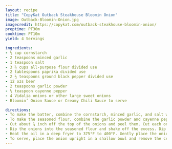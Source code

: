 ```yaml
---
layout: recipe
title: "CopyKat Outback Steakhouse Bloomin Onion"
image: Outback-Bloomin-Onion.jpg
imagecredit: https://copykat.com/outback-steakhouse-bloomin-onion/
preptime: PT30m
cooktime: PT10m
yield: 4 Servings

ingredients:
- ⅓ cup cornstarch
- 2 teaspoons minced garlic
- 1 teaspoon salt
- 3 ½ cups all-purpose flour divided use
- 2 tablespoons paprika divided use
- 2 ½ teaspoons ground black pepper divided use
- 12 ozs beer
- 2 teaspoons garlic powder
- ½ teaspoon cayenne pepper
- 4 Vidalia onions or other large sweet onions
- Bloomin’ Onion Sauce or Creamy Chili Sauce to serve

directions:
- To make the batter, combine the cornstarch, minced garlic, and salt with 1 ½ cups of flour, 2 teaspoons of paprika, and 2 teaspoons of ground black pepper. Mix well. Add the beer and mix to combine.
- To make the seasoned flour, combine the garlic powder and cayenne pepper with 2 cups of flour, 4 teaspoons of paprika, and ½ teaspoon of ground black pepper. Mix well.
- Cut about ¾ inch off the top of the onions and peel them. Cut each onion into 12 to 16 vertical wedges, but do not cut through the bottom root end. Remove about 1 inch of petals from the center of the onion. You may want to separate the onion petals slightly, but do not do this too much or you will destroy the onion.
- Dip the onions into the seasoned flour and shake off the excess. Dip the onions into the batter, separating the petals to ensure they are thoroughly coated. Then dip the onions into the seasoned flour again.
- Heat the oil in a deep fryer to 375°F to 400°F. Gently place the onions into the fryer basket and deep-fry for 1 ½ minutes on each side. Remove the onions from the fryer and drain on paper towels.
- To serve, place the onion upright in a shallow bowl and remove the center core with a circular cutter or apple corer. Serve hot with Bloomin’ Onion Sauce or Creamy Chili Sauce.
---
```


